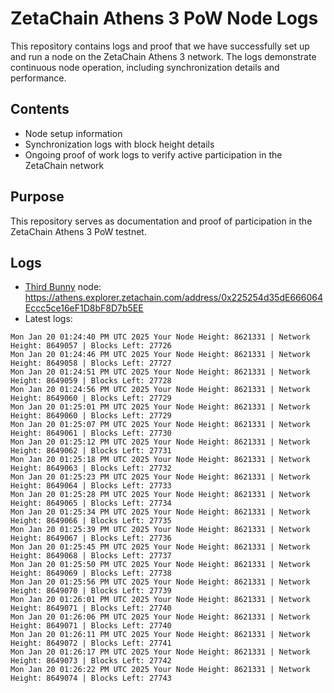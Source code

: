 # ZetaChain Athens 3 PoW Node Logs
This repository contains logs and proof that we have successfully set up and run a node on the ZetaChain Athens 3 network. The logs demonstrate continuous node operation, including synchronization details and performance.

## Contents
- Node setup information
- Synchronization logs with block height details
- Ongoing proof of work logs to verify active participation in the ZetaChain network

## Purpose
This repository serves as documentation and proof of participation in the ZetaChain Athens 3 PoW testnet.

## Logs

- [Third Bunny](https://thirdbunny.xyz/) node: https://athens.explorer.zetachain.com/address/0x225254d35dE666064Eccc5ce16eF1D8bF8D7b5EE
- Latest logs:
```
Mon Jan 20 01:24:40 PM UTC 2025 Your Node Height: 8621331 | Network Height: 8649057 | Blocks Left: 27726
Mon Jan 20 01:24:46 PM UTC 2025 Your Node Height: 8621331 | Network Height: 8649058 | Blocks Left: 27727
Mon Jan 20 01:24:51 PM UTC 2025 Your Node Height: 8621331 | Network Height: 8649059 | Blocks Left: 27728
Mon Jan 20 01:24:56 PM UTC 2025 Your Node Height: 8621331 | Network Height: 8649060 | Blocks Left: 27729
Mon Jan 20 01:25:01 PM UTC 2025 Your Node Height: 8621331 | Network Height: 8649060 | Blocks Left: 27729
Mon Jan 20 01:25:07 PM UTC 2025 Your Node Height: 8621331 | Network Height: 8649061 | Blocks Left: 27730
Mon Jan 20 01:25:12 PM UTC 2025 Your Node Height: 8621331 | Network Height: 8649062 | Blocks Left: 27731
Mon Jan 20 01:25:18 PM UTC 2025 Your Node Height: 8621331 | Network Height: 8649063 | Blocks Left: 27732
Mon Jan 20 01:25:23 PM UTC 2025 Your Node Height: 8621331 | Network Height: 8649064 | Blocks Left: 27733
Mon Jan 20 01:25:28 PM UTC 2025 Your Node Height: 8621331 | Network Height: 8649065 | Blocks Left: 27734
Mon Jan 20 01:25:34 PM UTC 2025 Your Node Height: 8621331 | Network Height: 8649066 | Blocks Left: 27735
Mon Jan 20 01:25:39 PM UTC 2025 Your Node Height: 8621331 | Network Height: 8649067 | Blocks Left: 27736
Mon Jan 20 01:25:45 PM UTC 2025 Your Node Height: 8621331 | Network Height: 8649068 | Blocks Left: 27737
Mon Jan 20 01:25:50 PM UTC 2025 Your Node Height: 8621331 | Network Height: 8649069 | Blocks Left: 27738
Mon Jan 20 01:25:56 PM UTC 2025 Your Node Height: 8621331 | Network Height: 8649070 | Blocks Left: 27739
Mon Jan 20 01:26:01 PM UTC 2025 Your Node Height: 8621331 | Network Height: 8649071 | Blocks Left: 27740
Mon Jan 20 01:26:06 PM UTC 2025 Your Node Height: 8621331 | Network Height: 8649071 | Blocks Left: 27740
Mon Jan 20 01:26:11 PM UTC 2025 Your Node Height: 8621331 | Network Height: 8649072 | Blocks Left: 27741
Mon Jan 20 01:26:17 PM UTC 2025 Your Node Height: 8621331 | Network Height: 8649073 | Blocks Left: 27742
Mon Jan 20 01:26:22 PM UTC 2025 Your Node Height: 8621331 | Network Height: 8649074 | Blocks Left: 27743
```
